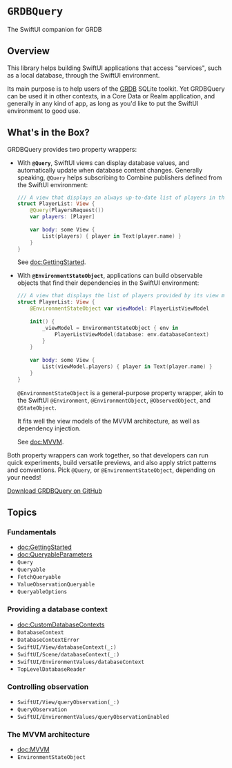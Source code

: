 # ``GRDBQuery``

The SwiftUI companion for GRDB

## Overview

This library helps building SwiftUI applications that access "services", such as a local database, through the SwiftUI environment.

Its main purpose is to help users of the [GRDB] SQLite toolkit. Yet GRDBQuery can be used it in other contexts, in a Core Data or Realm application, and generally in any kind of app, as long as you'd like to put the SwiftUI environment to good use.

## What's in the Box?

GRDBQuery provides two property wrappers:

- With **`@Query`**, SwiftUI views can display database values, and automatically update when database content changes. Generally speaking, `@Query` helps subscribing to Combine publishers defined from the SwiftUI environment:

    ```swift
    /// A view that displays an always up-to-date list of players in the database.
    struct PlayerList: View {
        @Query(PlayersRequest())
        var players: [Player]
        
        var body: some View {
            List(players) { player in Text(player.name) }
        }
    }
    ```

    See <doc:GettingStarted>.

- With **`@EnvironmentStateObject`**, applications can build observable objects that find their dependencies in the SwiftUI environment:

    ```swift
    /// A view that displays the list of players provided by its view model.
    struct PlayerList: View {
        @EnvironmentStateObject var viewModel: PlayerListViewModel
        
        init() {
            _viewModel = EnvironmentStateObject { env in
                PlayerListViewModel(database: env.databaseContext)
            }
        }
        
        var body: some View {
            List(viewModel.players) { player in Text(player.name) }
        }
    }
    ```
    
    `@EnvironmentStateObject` is a general-purpose property wrapper, akin to the SwiftUI `@Environment`, `@EnvironmentObject`, `@ObservedObject`, and `@StateObject`.
    
    It fits well the view models of the MVVM architecture, as well as dependency injection.

    See <doc:MVVM>.

Both property wrappers can work together, so that developers can run quick experiments, build versatile previews, and also apply strict patterns and conventions. Pick `@Query`, or `@EnvironmentStateObject`, depending on your needs!

[Download GRDBQuery on GitHub](http://github.com/groue/GRDBQuery)

## Topics

### Fundamentals

- <doc:GettingStarted>
- <doc:QueryableParameters>
- ``Query``
- ``Queryable``
- ``FetchQueryable``
- ``ValueObservationQueryable``
- ``QueryableOptions``

### Providing a database context

- <doc:CustomDatabaseContexts>
- ``DatabaseContext``
- ``DatabaseContextError``
- ``SwiftUI/View/databaseContext(_:)``
- ``SwiftUI/Scene/databaseContext(_:)``
- ``SwiftUI/EnvironmentValues/databaseContext``
- ``TopLevelDatabaseReader``

### Controlling observation

- ``SwiftUI/View/queryObservation(_:)``
- ``QueryObservation``
- ``SwiftUI/EnvironmentValues/queryObservationEnabled``

### The MVVM architecture

- <doc:MVVM>
- ``EnvironmentStateObject``

[GRDB]: http://github.com/groue/GRDB.swift
